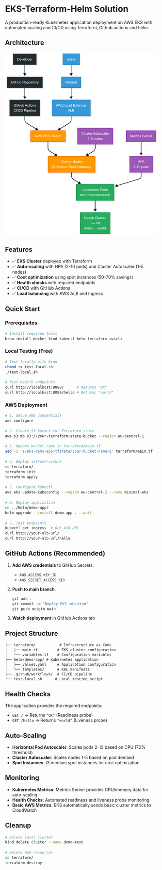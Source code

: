 
# EKS-Terraform-Helm Solution

A production-ready Kubernetes application deployment on AWS EKS with automated scaling and CI/CD using Terraform, Github actions and helm.

## Architecture

![Architecture Diagram](Architecture_Diagram.png)

## Features

- ✅ **EKS Cluster** deployed with Terraform
- ✅ **Auto-scaling** with HPA (2-10 pods) and Cluster Autoscaler (1-5 nodes)
- ✅ **Cost optimization** using spot instances (50-70% savings)
- ✅ **Health checks** with required endpoints
- ✅ **CI/CD** with GitHub Actions
- ✅ **Load balancing** with AWS ALB and Ingress

## Quick Start

### Prerequisites

```bash
# Install required tools
brew install docker kind kubectl helm terraform awscli
```

### Local Testing (Free)

```bash
# Test locally with Kind
chmod +x test-local.sh
./test-local.sh

# Test health endpoints
curl http://localhost:8080/      # Returns "OK"
curl http://localhost:8080/hello # Returns "world"
```

### AWS Deployment

```bash
# 1. Setup AWS credentials
aws configure

# 2. Create S3 bucket for Terraform state
aws s3 mb s3://your-terraform-state-bucket --region eu-central-1

# 3. Update bucket name in terraform/main.tf
sed -i 's/eks-demo-app-tfstate/your-bucket-name/g' terraform/main.tf

# 4. Deploy infrastructure
cd terraform/
terraform init
terraform apply

# 5. Configure kubectl
aws eks update-kubeconfig --region eu-central-1 --name minimal-eks

# 6. Deploy application
cd ../helm/demo-app/
helm upgrade --install demo-app . --wait

# 7. Test endpoints
kubectl get ingress  # Get ALB URL
curl http://your-alb-url/
curl http://your-alb-url/hello
```

## GitHub Actions (Recommended)

1. **Add AWS credentials** to GitHub Secrets:
   - `AWS_ACCESS_KEY_ID`
   - `AWS_SECRET_ACCESS_KEY`

2. **Push to main branch**:
   ```bash
   git add .
   git commit -m "Deploy EKS solution"
   git push origin main
   ```

3. **Watch deployment** in GitHub Actions tab

## Project Structure

```
├── terraform/           # Infrastructure as Code
│   ├── main.tf         # EKS cluster configuration
│   └── variables.tf    # Configuration variables
├── helm/demo-app/ # Kubernetes application
│   ├── values.yaml     # Application configuration
│   └── templates/      # K8s manifests
├── .github/workflows/  # CI/CD pipeline
└── test-local.sh      # Local testing script
```

## Health Checks

The application provides the required endpoints:

- `GET /` → Returns `"OK"` (Readiness probe)
- `GET /hello` → Returns `"world"` (Liveness probe)

## Auto-Scaling

- **Horizontal Pod Autoscaler**: Scales pods 2-10 based on CPU (70% threshold)
- **Cluster Autoscaler**: Scales nodes 1-5 based on pod demand
- **Spot Instances**: t3.medium spot instances for cost optimization

## Monitoring

- **Kubernetes Metrics**: Metrics Server provides CPU/memory data for auto-scaling
- **Health Checks**: Automated readiness and liveness probe monitoring
- **Basic AWS Metrics**: EKS automatically sends basic cluster metrics to CloudWatch

## Cleanup

```bash
# Delete local cluster
kind delete cluster --name demo-test

# Delete AWS resources
cd terraform/
terraform destroy
```







